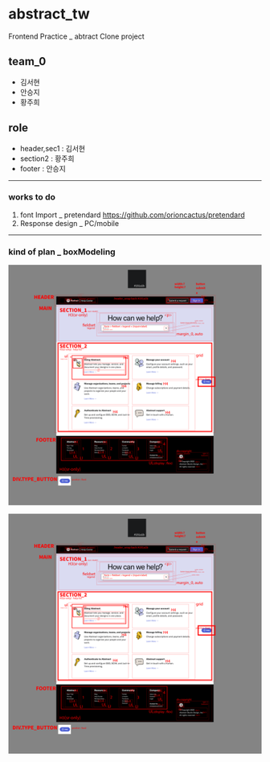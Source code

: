 # abstract_tw
Frontend Practice _ abtract Clone project

## team_0
- 김서현
- 안승지
- 황주희

## role
- header,sec1 : 김서현
- section2 : 황주희
- footer : 안승지

-----------------
### works to do
1. font Import _ pretendard <https://github.com/orioncactus/pretendard>
2. Response design _ PC/mobile

-----------------
### kind of plan _ boxModeling

![box_modeling:PC][def]


[def]: ./src/assets/plan_box/plan_box1.png

![box_modeling:Mobile - working...][def]


[def]: ./src/assets/plan_box/plan_box2.png